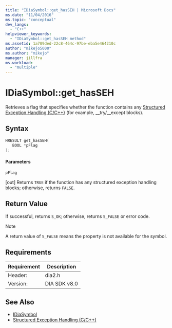 ```yaml
---
title: "IDiaSymbol::get_hasSEH | Microsoft Docs"
ms.date: "11/04/2016"
ms.topic: "conceptual"
dev_langs:
  - "C++"
helpviewer_keywords:
  - "IDiaSymbol::get_hasSEH method"
ms.assetid: 1a709ded-22c8-464c-97be-eba5e464210c
author: "mikejo5000"
ms.author: "mikejo"
manager: jillfra
ms.workload:
  - "multiple"
---
```

# IDiaSymbol::get_hasSEH
Retrieves a flag that specifies whether the function contains any [Structured Exception Handling (C/C++)](/cpp/cpp/structured-exception-handling-c-cpp) (for example, __try/\__except blocks).

## Syntax

```C++
HRESULT get_hasSEH(
   BOOL *pFlag
);
```

#### Parameters
 `pFlag`

[out] Returns `TRUE` if the function has any structured exception handling blocks; otherwise, returns `FALSE`.

## Return Value
 If successful, returns `S_OK`; otherwise, returns `S_FALSE` or error code.

> [!NOTE]
>  A return value of `S_FALSE` means the property is not available for the symbol.

## Requirements

|Requirement|Description|
|-----------------|-----------------|
|Header:|dia2.h|
|Version:|DIA SDK v8.0|

## See Also
- [IDiaSymbol](../../debugger/debug-interface-access/idiasymbol.md)
- [Structured Exception Handling (C/C++)](/cpp/cpp/structured-exception-handling-c-cpp)